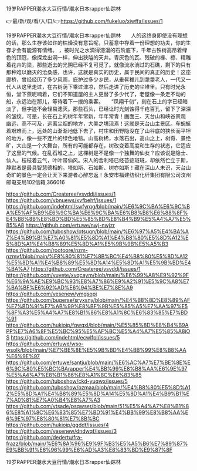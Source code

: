 19岁RAPPER潮水大豆行情/潮水日本rapper仙踪林

👉最/新/观/看/入/口/👉https://github.com/fukeluo/xjwffa/issues/1

19岁RAPPER潮水大豆行情/潮水日本rapper仙踪林　　人的这终身即使没有理想的话，那么生存该如许的枯燥没有意旨呢，只蓄意中存着一份理想的功夫，你的生存才会有能源有情绪。
，被时光之水滴得漶漫的石阶底下，千年古铁树高昂着绿色的顶冠，像探龙出洞一样，伸出狭隘的天井。青灰色的瓦、残破的椽、檩、精雕着花卉的梁，那些逝去的光阴已经不复可觅了。就像流水淌过的石礁，剩下的只有那种难以磨灭的沧桑感，也许，这就是真实的历史，属于民间的真正的历史！这座廊桥，曾经经历了多少风雨，庇护过多少乡民，从垂髫稚儿到耄耋老人，一代又一代人从这里走过，在古树荫下乘过津凉，然后走进了历史的尘堆里。只有时光永恒，堂下燕呢喃着，它们不知道屋的主人更替了多少代了，老屋像一条走不动的船，永远泊在那儿，等待着下一拨的乘客。　　“凤翔千仞”，刻在石上的字已经暗淡了，但字迹不会轻易漶灭。那些石头，已经让时光刻蚀得千疮百孔，留下了深深的皱纹。可是，长在石上的树年年常新，年年常青！画面三、天台山和峡谷景观　　幽远、高不可及，远离尘烟的地方，大美之境现焉！这就是天台山主景区。车蜿蜒着艰难而上，远处的山渐渐地低下去了，村庄和田野隐没在了山谷底的狭长而平坦的地方，像一些不连片的绿色地毯。山高树稀，水落石出，高山之上，树奇、景绝旷，大山是一个大舞台，所有的可能都存在，树改变着高度和生存的状态，它适应了这里的气候。在乱石堆之上，这棵树是不是像一个独舞的仙女？应该说是隐士、仙人。枝枝着云气，叶叶带仙风。宋人的舍利塔已经苔迹斑斑，却依然伫立于斯，静默者是最具智慧德相的。塔如斯、石如斯、树亦如斯！藏在深山人未识，天台山奇旷的景色一定会让天下来游者心醉忘返！永安市福建纺织化纤集团有限公司汶州邮电支局102信箱,366016


https://github.com/Createree/vsvddj/issues/1
https://github.com/vbnuews/xvfbehf/issues/1
https://github.com/indehtml/swfyrqg/blob/main/%E6%9C%BA%E6%9C%BA%E5%AF%B9%E6%9C%BA%E6%9C%BA%E6%B8%B8%E6%88%8F%E4%B8%8B%E8%BD%BD%E5%85%8D%E8%B4%B9%E5%A4%A7%E5%85%A8
https://github.com/ertuwe/nwj-nwjzr
https://github.com/tuboshow/ptsuqn/blob/main/%E6%97%A5%E4%BA%A7%E4%B9%B1%E7%A0%81%E5%8D%A1%E4%B8%80%E5%8D%A12%E5%8D%A1%E4%B8%89%E5%8D%A1%E5%9B%9B%E5%A5%B3
https://github.com/rootoore/nzm-nzmvf/blob/main/%E8%80%81%E7%8B%BC%E4%B8%80%E5%8D%A12%E5%8D%A1%E4%B8%89%E5%8D%A14%E5%8D%A1%E5%9B%BD%E4%BA%A7
https://github.com/Createree/vsvddj/issues/1
https://github.com/yuyete/xvqcaym/blob/main/%E6%99%A8%E9%92%9F%E6%9A%AE%E9%BC%93%E8%A7%86%E9%A2%91%E5%9C%A8%E7%BA%BF%E6%92%AD%E6%94%BE%E7%8E%A9
https://github.com/yesenew/ymgsopj
https://github.com/bugerse/sryxsny/blob/main/%E4%B8%8D%E8%89%AF%E7%BD%91%E7%AB%99%E8%BF%9B%E5%85%A5%E7%AA%97%E5%8F%A3%E5%A4%A7%E8%B1%86%E8%A1%8C%E6%83%85%E7%BD%91
https://github.com/hukioip/fqwqxl/blob/main/%E5%85%8D%E8%B4%B9APP%E7%A6%8F%E5%BC%95%E5%AF%BC%E5%A4%A7%E5%85%A8iOS
https://github.com/indehtml/ecwlfpl/issues/5
https://github.com/ertuwe/wso-wsolk/blob/main/%E7%BE%8E%E5%9B%BD%E4%BB%99%E8%B8%AA%E6%9E%97
https://github.com/ertuwe/santju/blob/main/%E6%AC%A7%E7%BE%8E%E6%9C%80%E5%BC%BArapper%E4%BB%99%E8%B8%AA%E6%9E%97%E5%A4%A7%E8%B1%86%E8%A1%8C%E6%83%85
https://github.com/tuboshow/ckd-yuqwx/issues/5
https://github.com/tuboshow/ozmaa/blob/main/%E4%B8%80%E5%8D%A12%E5%8D%A1%E4%B8%89%E5%8D%A14%E5%8D%A1%E4%B9%B1%E7%A0%81%E7%A0%B4%E8%A7%A3
https://github.com/vtsade/psqwser/blob/main/51%E5%A4%A7%E8%B1%86%E8%A1%8C%E6%83%85%E7%BD%91%E4%BB%99%E8%B8%AA%E6%9E%97%E8%80%81%E7%8B%BC
https://github.com/hukioip/ggddt/issues/4
https://github.com/yesenew/dndwqf/issues/3
https://github.com/dedertu/fra-frazz/blob/main/%E6%8A%96%E9%9F%B3%E5%A5%B6%E7%89%87%E9%BB%91%E6%96%99%E6%AD%A3%E8%83%BD%E9%87%8F

19岁RAPPER潮水大豆行情/潮水日本rapper仙踪林
